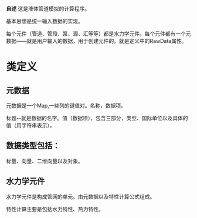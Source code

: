 **自述**
这是液体管道模拟的计算程序。

基本思想是统一输入数据的实现。

每个元件（管道、管段、泵、源、汇等等）都是水力学元件。每个元件都有一个元数据——就是用户输入的数据，用于创建元件的。就是定义中的RawData属性。

# 类定义

## 元数据

元数据是一个Map,一些列的键值对。名称，数据项。

标题--就是数据的名字。值（数据项），包含三部分，类型、国际单位以及具体的值（用字符串表示）。

## 数据类型包括：

标量、向量、二维向量以及对象。

## 水力学元件

水力学元件是构成管网的单元。由元数据以及特性计算公式组成。

特性计算主要是包括水力特性、热力特性。
